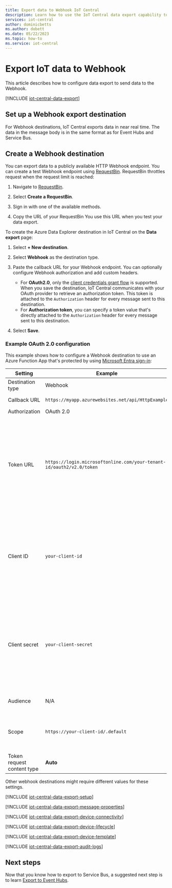 ```yaml
---
title: Export data to Webhook IoT Central
description: Learn how to use the IoT Central data export capability to continuously export your IoT data to Webhook
services: iot-central
author: dominicbetts
ms.author: dobett
ms.date: 05/22/2023
ms.topic: how-to
ms.service: iot-central
---
```


# Export IoT data to Webhook

This article describes how to configure data export to send data to the Webhook.

[!INCLUDE [iot-central-data-export](../../../includes/iot-central-data-export.md)]

## Set up a Webhook export destination

For Webhook destinations, IoT Central exports data in near real time. The data in the message body is in the same format as for Event Hubs and Service Bus.

## Create a Webhook destination

You can export data to a publicly available HTTP Webhook endpoint. You can create a test Webhook endpoint using [RequestBin](https://requestbin.com/). RequestBin throttles request when the request limit is reached:

1. Navigate to [RequestBin](https://requestbin.com/).

1. Select **Create a RequestBin**.

1. Sign in with one of the available methods.

1. Copy the URL of your RequestBin  You use this URL when you test your data export.

To create the Azure Data Explorer destination in IoT Central on the **Data export** page:

1. Select **+ New destination**.

1. Select **Webhook** as the destination type.

1. Paste the callback URL for your Webhook endpoint. You can optionally configure Webhook authorization and add custom headers.

    - For **OAuth2.0**, only the [client credentials grant flow](/entra/identity-platform/v2-oauth2-client-creds-grant-flow#first-case-access-token-request-with-a-shared-secret) is supported. When you save the destination, IoT Central communicates with your OAuth provider to retrieve an authorization token. This token is attached to the `Authorization` header for every message sent to this destination.
    - For **Authorization token**, you can specify a token value that's directly attached to the `Authorization` header for every message sent to this destination.

1. Select **Save**.

### Example OAuth 2.0 configuration

This example shows how to configure a Webhook destination to use an Azure Function App that's protected by using [Microsoft Entra sign-in](../../app-service/configure-authentication-provider-aad.md):

| Setting | Example | Notes |
|---------|---------|-------|
| Destination type | Webhook | |
| Callback URL | `https://myapp.azurewebsites.net/api/HttpExample` | The function URL. |
| Authorization | OAuth 2.0 | |
| Token URL | `https://login.microsoftonline.com/your-tenant-id/oauth2/v2.0/token` | The URL to use to retrieve a token. You can find this value in your Function App: **Authentication > Your Microsoft Identity provider > Endpoints > OAuth 2.0 token endpoint (v2)**  |
| Client ID | `your-client-id` | The client ID of your Function App. You can find this value in your Function App: **Authentication > Your Microsoft Identity provider > Application (client) ID** |
| Client secret | `your-client-secret` | The client secret of your Function App. You can find this value in your Function App: **Authentication > Your Microsoft Identity provider > Certificates & secrets** |
| Audience | N/A | Blank if you're using a Function App. |
| Scope | `https://your-client-id/.default` | The scope of the token. For a Function App, use the client ID value.** |
| Token request content type | **Auto** | |

Other webhook destinations might require different values for these settings.

[!INCLUDE [iot-central-data-export-setup](../../../includes/iot-central-data-export-setup.md)]

[!INCLUDE [iot-central-data-export-message-properties](../../../includes/iot-central-data-export-message-properties.md)]

[!INCLUDE [iot-central-data-export-device-connectivity](../../../includes/iot-central-data-export-device-connectivity.md)]

[!INCLUDE [iot-central-data-export-device-lifecycle](../../../includes/iot-central-data-export-device-lifecycle.md)]

[!INCLUDE [iot-central-data-export-device-template](../../../includes/iot-central-data-export-device-template.md)]

[!INCLUDE [iot-central-data-export-audit-logs](../../../includes/iot-central-data-export-audit-logs.md)]

## Next steps

Now that you know how to export to Service Bus, a suggested next step is to learn [Export to Event Hubs](howto-export-to-event-hubs.md).
